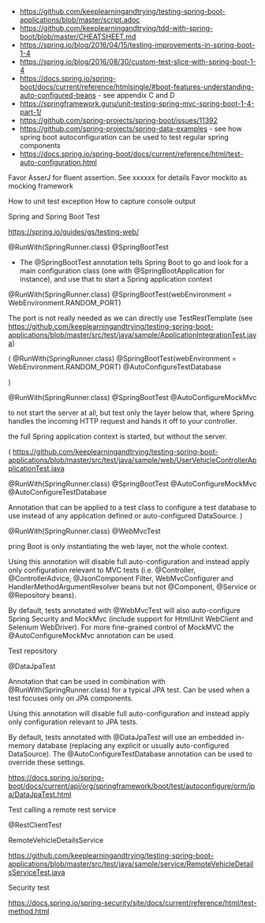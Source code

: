 * https://github.com/keeplearningandtrying/testing-spring-boot-applications/blob/master/script.adoc
* https://github.com/keeplearningandtrying/tdd-with-spring-boot/blob/master/CHEATSHEET.md
* https://spring.io/blog/2016/04/15/testing-improvements-in-spring-boot-1-4
* https://spring.io/blog/2016/08/30/custom-test-slice-with-spring-boot-1-4
* https://docs.spring.io/spring-boot/docs/current/reference/htmlsingle/#boot-features-understanding-auto-configured-beans - see appendix C and D
* https://springframework.guru/unit-testing-spring-mvc-spring-boot-1-4-part-1/
* https://github.com/spring-projects/spring-boot/issues/11392
* https://github.com/spring-projects/spring-data-examples - see how spring boot autoconfiguration can be used to test regular spring components
* https://docs.spring.io/spring-boot/docs/current/reference/html/test-auto-configuration.html

Favor AsserJ for fluent assertion. See xxxxxx for details
Favor mockito as mocking framework

How to unit test exception
How to capture console output

Spring and Spring Boot Test


https://spring.io/guides/gs/testing-web/



@RunWith(SpringRunner.class)
@SpringBootTest

* The @SpringBootTest annotation tells Spring Boot to go and look for a main configuration 
class (one with @SpringBootApplication for instance), and use that to start a Spring application context

@RunWith(SpringRunner.class)
@SpringBootTest(webEnvironment = WebEnvironment.RANDOM_PORT)

The port is not really needed as we can directly use TestRestTemplate (see https://github.com/keeplearningandtrying/testing-spring-boot-applications/blob/master/src/test/java/sample/ApplicationIntegrationTest.java)


(
@RunWith(SpringRunner.class)
@SpringBootTest(webEnvironment = WebEnvironment.RANDOM_PORT)
@AutoConfigureTestDatabase



)


@RunWith(SpringRunner.class)
@SpringBootTest
@AutoConfigureMockMvc


to not start the server at all, but test only the layer below that, where Spring 
handles the incoming HTTP request and hands it off to your controller.

the full Spring application context is started, but without the server.


(
https://github.com/keeplearningandtrying/testing-spring-boot-applications/blob/master/src/test/java/sample/web/UserVehicleControllerApplicationTest.java

@RunWith(SpringRunner.class)
@SpringBootTest
@AutoConfigureMockMvc
@AutoConfigureTestDatabase

Annotation that can be applied to a test class to configure a test database to use instead of any application defined or auto-configured DataSource.
)





@RunWith(SpringRunner.class)
@WebMvcTest

pring Boot is only instantiating the web layer, not the whole context. 

Using this annotation will disable full auto-configuration and instead apply 
only configuration relevant to MVC tests (i.e. @Controller, @ControllerAdvice, 
@JsonComponent Filter, WebMvcConfigurer and HandlerMethodArgumentResolver beans 
but not @Component, @Service or @Repository beans).

By default, tests annotated with @WebMvcTest will also auto-configure Spring Security 
and MockMvc (include support for HtmlUnit WebClient and Selenium WebDriver). For more 
fine-grained control of MockMVC the @AutoConfigureMockMvc annotation can be used. 




Test repository

@DataJpaTest

Annotation that can be used in combination with @RunWith(SpringRunner.class) for a typical JPA test. Can be used when a test focuses only on JPA components.

Using this annotation will disable full auto-configuration and instead apply only configuration relevant to JPA tests.

By default, tests annotated with @DataJpaTest will use an embedded in-memory database (replacing any explicit or usually auto-configured DataSource). The @AutoConfigureTestDatabase annotation can be used to override these settings. 

https://docs.spring.io/spring-boot/docs/current/api/org/springframework/boot/test/autoconfigure/orm/jpa/DataJpaTest.html




Test calling a remote rest service

@RestClientTest

RemoteVehicleDetailsService 

https://github.com/keeplearningandtrying/testing-spring-boot-applications/blob/master/src/test/java/sample/service/RemoteVehicleDetailsServiceTest.java




Security test

https://docs.spring.io/spring-security/site/docs/current/reference/html/test-method.html


